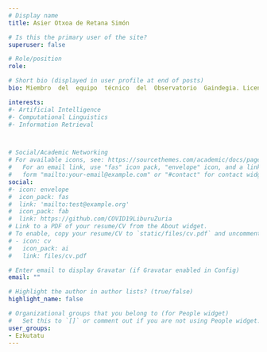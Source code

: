 ```yaml
---
# Display name
title: Asier Otxoa de Retana Simón

# Is this the primary user of the site?
superuser: false

# Role/position
role: 

# Short bio (displayed in user profile at end of posts)
bio: Miembro  del  equipo  técnico  del  Observatorio  Gaindegia. Licenciado  en  Sociología  por  la  UPV/EHU  y  Antropología  (UNED).  Habitualmente  hace seguimiento de los principales índices socioeconómicos tanto a nivel local como internacional.

interests:
#- Artificial Intelligence
#- Computational Linguistics
#- Information Retrieval



# Social/Academic Networking
# For available icons, see: https://sourcethemes.com/academic/docs/page-builder/#icons
#   For an email link, use "fas" icon pack, "envelope" icon, and a link in the
#   form "mailto:your-email@example.com" or "#contact" for contact widget.
social:
#- icon: envelope
#  icon_pack: fas
#  link: 'mailto:test@example.org'
#  icon_pack: fab
#  link: https://github.com/COVID19LiburuZuria
# Link to a PDF of your resume/CV from the About widget.
# To enable, copy your resume/CV to `static/files/cv.pdf` and uncomment the lines below.
# - icon: cv
#   icon_pack: ai
#   link: files/cv.pdf

# Enter email to display Gravatar (if Gravatar enabled in Config)
email: ""

# Highlight the author in author lists? (true/false)
highlight_name: false

# Organizational groups that you belong to (for People widget)
#   Set this to `[]` or comment out if you are not using People widget.
user_groups:
- Ezkutatu
---
```


